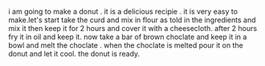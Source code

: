 i am going to make a donut .
it is a delicious recipie .
it is very easy to make.let's start
take the curd and mix in flour as told in the ingredients and mix it 
then keep it for 2 hours and cover it with a cheesecloth.
after 2 hours fry it in oil and keep it.
now take a bar of brown choclate and keep it in a bowl and melt the choclate .
when the choclate is melted pour it on the donut and let it cool.
the donut is ready.

